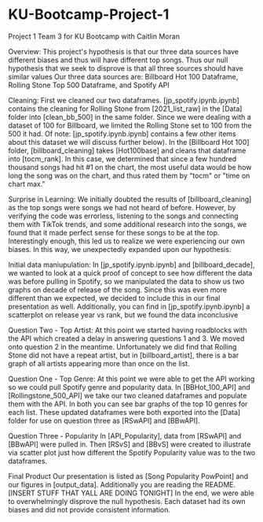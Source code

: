 # KU-Bootcamp-Project-1
Project 1 Team 3 for KU Bootcamp with Caitlin Moran

Overview:
This project's hypothesis is that our three data sources have different biases and thus will have different top songs.
Thus our null hypothesis that we seek to disprove is that all three sources should have similar values
Our three data sources are: Billboard Hot 100 Dataframe, Rolling Stone Top 500 Dataframe, and Spotify API

Cleaning:
First we cleaned our two dataframes. 
[jp_spotify.ipynb.ipynb] contains the cleaning for Rolling Stone from [2021_list_raw] in the [Data] folder into [clean_bb_500] in the same folder. Since we were dealing with a dataset of 100 for Billboard, we limited the Rolling Stone set to 100 from the 500 it had. Of note: [jp_spotify.ipynb.ipynb] contains a few other items about this dataset we will discuss further below).
In the [Billboard Hot 100] folder, [billboard_cleaning] takes [Hot100base] and cleans that dataframe into [tocm_rank]. In this case, we determined that since a few hundred thousand songs had hit #1 on the chart, the most useful data would be how long the song was on the chart, and thus rated them by "tocm" or "time on chart max."

Surprise in Learning:
We initially doubted the results of [billboard_cleaning] as the top songs were songs we had not heard of before. However, by verifying the code was errorless, listening to the songs and connecting them with TikTok trends, and some additional research into the songs, we found that it made perfect sense for these songs to be at the top. Interestingly enough, this led us to realize we were experiencing our own biases. In this way, we unexpectedly expanded upon our hypothesis.

Initial data maniupulation:
In [jp_spotify.ipynb.ipynb] and [billboard_decade], we wanted to look at a quick proof of concept to see how different the data was before pulling in Spotify, so we manipulated the data to show us two graphs on decade of release of the song. Since this was even more different than we expected, we decided to include this in our final presentation as well.
Additionally, you can find in [jp_spotify.ipynb.ipynb] a scatterplot on release year vs rank, but we found the data inconclusive

Question Two - Top Artist:
At this point we started having roadblocks with the API which created a delay in answering questions 1 and 3. We moved onto question 2 in the meantime. Unfortunately we did find that Rolling Stone did not have a repeat artist, but in [billboard_artist], there is a bar graph of all artists appearing more than once on the list.

Question One - Top Genre:
At this point we were able to get the API working so we could pull Spotify genre and popularity data. In [BBHot_100_API] and [Rollingstone_500_API] we take our two cleaned dataframes and populate them with the API. In both you can see bar graphs of the top 10 genres for each list. These updated dataframes were both exported into the [Data] folder for use on question three as [RSwAPI] and [BBwAPI].

Question Three - Popularity
In [API_Popularity], data from [RSwAPI] and [BBwAPI] were pulled in. Then [RSvS] and [BBvS] were created to illustrate via scatter plot just how different the Spotify Popularity value was to the two dataframes.

Final Product
Our presentation is listed as [Song Popularity PowPoint] and our figures in [output_data]. Additionally you are reading the README.
[INSERT STUFF THAT YALL ARE DOING TONIGHT]
In the end, we were able to overwhelmingly disprove the null hypothesis. Each dataset had its own biases and did not provide consistent information.




